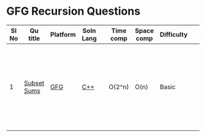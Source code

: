 # GFG Recursion Questions

| Sl No | Qu title | Platform                            | Soln Lang |   | Time comp | Space comp | Difficulty |    | Approach |
| --     | ---     |   ------                            | ---       |-- | ---       | ---        | ----       | -- | ---------|
| 1    | [Subset Sums](https://practice.geeksforgeeks.org/problems/subset-sums2234/1)     | [GFG ](/GFG/GFGQuestions.md) | [C++](https://github.com/C-a-thing/Code-Insight/blob/main/GFG/Recursion/C%2B%2B/Subset%20Sums.cpp)       |   | O(2^n)       | O(n)        | Basic       |    | For each index of array either pick the element and add it to sum or not pick the element|
